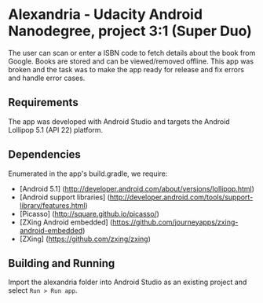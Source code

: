 # Alexandria - Udacity Android Nanodegree, project 3:1 (Super Duo)

The user can scan or enter a ISBN code to fetch details about the book from Google. Books are stored and can be viewed/removed offline.
This app was broken and the task was to make the app ready for release and fix errors and handle error cases.

## Requirements

The app was developed with Android Studio and targets the Android Lollipop 5.1 (API 22) platform.

## Dependencies

Enumerated in the app's build.gradle, we require:

- [Android 5.1] (http://developer.android.com/about/versions/lollipop.html)
- [Android support libraries] (http://developer.android.com/tools/support-library/features.html)
- [Picasso] (http://square.github.io/picasso/)
- [ZXing Android embedded] (https://github.com/journeyapps/zxing-android-embedded)
- [ZXing] (https://github.com/zxing/zxing)

## Building and Running

Import the alexandria folder into Android Studio as an existing project and select `Run > Run app`.
